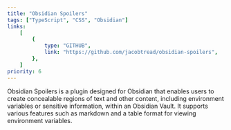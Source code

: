 ```yaml
---
title: "Obsidian Spoilers"
tags: ["TypeScript", "CSS", "Obsidian"]
links:
    [
        {
            type: "GITHUB",
            link: "https://github.com/jacobtread/obsidian-spoilers",
        },
    ]
priority: 6
---
```


Obsidian Spoilers is a plugin designed for Obsidian that enables users to create concealable regions of text and other content, including environment variables or sensitive information, within an Obsidian Vault. It supports various features such as markdown and a table format for viewing environment variables.
